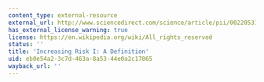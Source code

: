 ```yaml
---
content_type: external-resource
external_url: http://www.sciencedirect.com/science/article/pii/0022053170900384
has_external_license_warning: true
license: https://en.wikipedia.org/wiki/All_rights_reserved
status: ''
title: 'Increasing Risk I: A Definition'
uid: eb0e54a2-3c7d-463a-8a53-44e0a2c17865
wayback_url: ''
---
```

